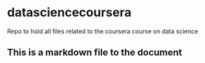 datasciencecoursera
===================

Repo to hold all files related to the coursera course on data science

## This is a markdown file to the document
